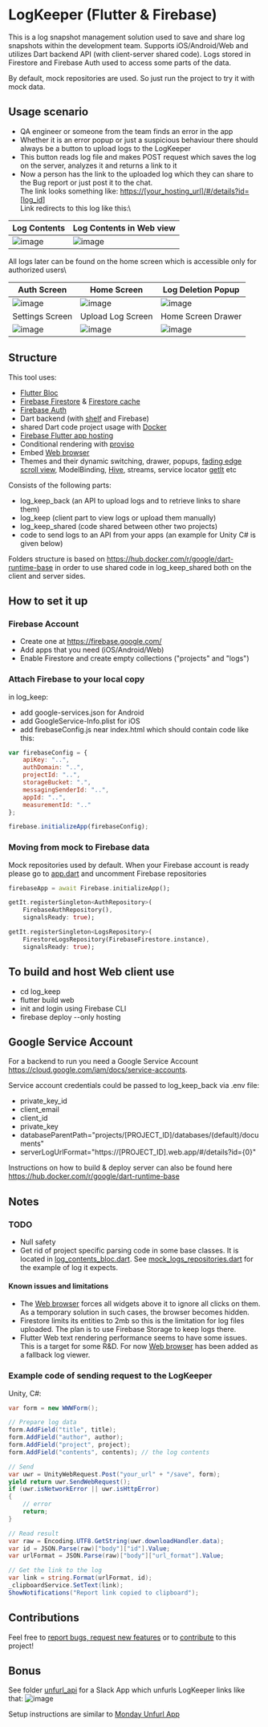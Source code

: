 # LogKeeper (Flutter & Firebase)

This is a log snapshot management solution used to save and share log snapshots within the development team.
Supports iOS/Android/Web and utilizes Dart backend API (with client-server shared code). 
Logs stored in Firestore and Firebase Auth used to access some parts of the data.

By default, mock repositories are used. So just run the project to try it with mock data. 

## Usage scenario

* QA engineer or someone from the team finds an error in the app
* Whether it is an error popup or just a suspicious behaviour there should always be a button to upload logs to the LogKeeper
* This button reads log file and makes POST request which saves the log on the server, analyzes it and returns a link to it
* Now a person has the link to the uploaded log which they can share to the Bug report or just post it to the chat.\
The link looks something like: [https://[your_hosting_url]/#/details?id=[log_id]]()  \
Link redirects to this log like this:\

| Log Contents  | Log Contents in Web view |
| ------------- | ------------- |
| ![image](screenshots/log_screen_dark_3.png) | ![image](screenshots/log_screen_raw_light.png)  |

All logs later can be found on the home screen which is accessible only for authorized users\

| Auth Screen  | Home Screen | Log Deletion Popup |
| ------------- | ------------- | ------------- |
| ![image](screenshots/auth_screen_dark.png) | ![image](screenshots/home_screen_dark_2.png)  | ![image](screenshots/log_deletion_popup_light_2.png)  |
| Settings Screen  | Upload Log Screen  | Home Screen Drawer |
| ![image](screenshots/settings_screen_dark.png) | ![image](screenshots/upload_log_screen_dark.png)  | ![image](screenshots/home_screen_drawer_dark.png) |

 
## Structure

This tool uses:
* [Flutter Bloc](https://pub.dev/packages/flutter_bloc)
* [Firebase Firestore](https://firebase.google.com/docs/firestore) & [Firestore cache](https://pub.dev/packages/firestore_cache)
* [Firebase Auth](https://firebase.google.com/docs/auth)
* Dart backend (with [shelf](https://pub.dev/packages/shelf) and Firebase)
* shared Dart code project usage with [Docker](https://www.docker.com/)
* [Firebase Flutter app hosting](https://firebase.google.com/docs/hosting)
* Conditional rendering with [proviso](https://pub.dev/packages/proviso)
* Embed [Web browser](https://pub.dev/packages/web_browser)
* Themes and their dynamic switching, drawer, popups, [fading edge scroll view](https://pub.dev/packages/fading_edge_scrollview),
 ModelBinding, [Hive](https://pub.dev/packages/hive), streams, service locator [getIt](https://pub.dev/packages/get_it) etc

Consists of the following parts:
- log_keep_back (an API to upload logs and to retrieve links to share them)
- log_keep (client part to view logs or upload them manually)
- log_keep_shared (code shared between other two projects)
- code to send logs to an API from your apps (an example for Unity C# is given below)

Folders structure is based on https://hub.docker.com/r/google/dart-runtime-base
in order to use shared code in log_keep_shared both on the client and server sides.

## How to set it up

### Firebase Account

* Create one at https://firebase.google.com/
* Add apps that you need (iOS/Android/Web)
* Enable Firestore and create empty collections ("projects" and "logs")

### Attach Firebase to your local copy

in log_keep:
* add google-services.json for Android
* add GoogleService-Info.plist for iOS
* add firebaseConfig.js near index.html which should contain code like this:

```javascript
var firebaseConfig = {
    apiKey: "..",
    authDomain: "..",
    projectId: "..",
    storageBucket: ".",
    messagingSenderId: "..",
    appId: "..",
    measurementId: ".."
};

firebase.initializeApp(firebaseConfig);
```

### Moving from mock to Firebase data

Mock repositories used by default. When your Firebase account is ready please go to [app.dart](./log_keep/lib/app/app.dart) and uncomment Firebase repositories

```dart
firebaseApp = await Firebase.initializeApp();

getIt.registerSingleton<AuthRepository>(
    FirebaseAuthRepository(),
    signalsReady: true);

getIt.registerSingleton<LogsRepository>(
    FirestoreLogsRepository(FirebaseFirestore.instance),
    signalsReady: true);
```

## To build and host Web client use
* cd log_keep
* flutter build web 
* init and login using Firebase CLI 
* firebase deploy --only hosting

## Google Service Account

For a backend to run you need a Google Service Account https://cloud.google.com/iam/docs/service-accounts. 

Service account credentials could be passed to log_keep_back via .env file:
* private_key_id
* client_email
* client_id
* private_key
* databaseParentPath="projects/[PROJECT_ID]/databases/(default)/documents"
* serverLogUrlFormat="https://[PROJECT_ID].web.app/#/details?id={0}"	

Instructions on how to build & deploy server can also be found here https://hub.docker.com/r/google/dart-runtime-base

## Notes

### TODO
* Null safety
* Get rid of project specific parsing code in some base classes. 
It is located in [log_contents_bloc.dart](./log_keep/lib/bloc/log_contents/log_contents_bloc.dart). 
See [mock_logs_repositories.dart](./log_keep/lib/repositories/mock/mock_logs_repositories.dart) for the example of log it expects.

#### Known issues and limitations
* The [Web browser](https://pub.dev/packages/web_browser) forces all widgets above it to ignore all clicks on them.
As a temporary solution in such cases, the browser becomes hidden.
* Firestore limits its entities to 2mb so this is the limitation for log files uploaded. 
The plan is to use Firebase Storage to keep logs there.
* Flutter Web text rendering performance seems to have some issues. This is a target for some R&D. For now [Web browser](https://pub.dev/packages/web_browser) has been added as a fallback log viewer. 

### Example code of sending request to the LogKeeper

Unity, C#:

```csharp
var form = new WWWForm();

// Prepare log data
form.AddField("title", title);
form.AddField("author", author);
form.AddField("project", project);
form.AddField("contents", contents); // the log contents

// Send
var uwr = UnityWebRequest.Post("your_url" + "/save", form);
yield return uwr.SendWebRequest();
if (uwr.isNetworkError || uwr.isHttpError)
{
    // error
    return;
}

// Read result
var raw = Encoding.UTF8.GetString(uwr.downloadHandler.data);
var id = JSON.Parse(raw)["body"]["id"].Value;
var urlFormat = JSON.Parse(raw)["body"]["url_format"].Value;

// Get the link to the log
var link = string.Format(urlFormat, id);
_clipboardService.SetText(link);
ShowNotifications("Report link copied to clipboard");
```

## Contributions

Feel free to [report bugs, request new features](https://github.com/AlexeyPerov/LogKeeper-Flutter-Firebase/issues) 
or to [contribute](https://github.com/AlexeyPerov/LogKeeper-Flutter-Firebase/pulls) to this project! 

## Bonus

See folder [unfurl_api](./unfurl_api) for a Slack App which unfurls LogKeeper links like that:
![image](screenshots/unfurl.png)

Setup instructions are similar to [Monday Unfurl App](https://github.com/AlexeyPerov/monday_slack_unfurl)
